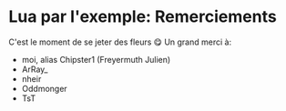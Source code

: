# Lua par l'exemple: Remerciements

C'est le moment de se jeter des fleurs 😋
Un grand merci à:

* moi, alias Chipster1 (Freyermuth Julien)
* ArRay_
* nheir
* Oddmonger
* TsT